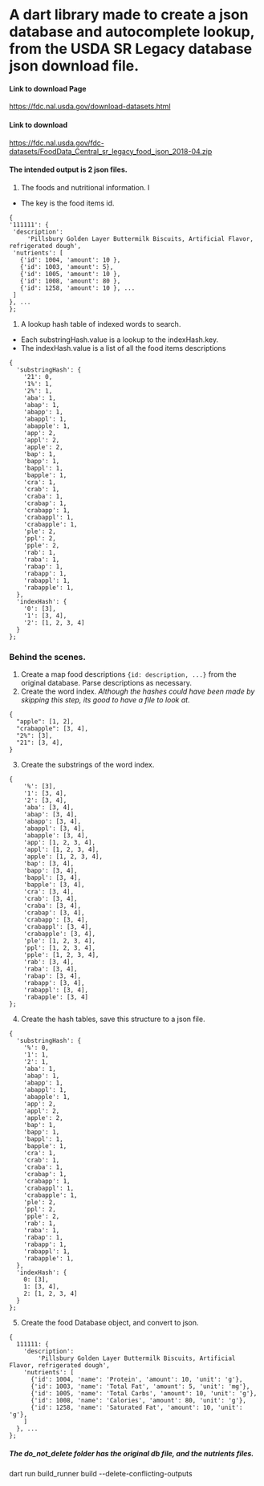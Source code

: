 <!-- TODO: Don't Include 0 amount nutrients -->

# A dart library made to create a json database and autocomplete lookup, from the USDA SR Legacy database json download file.

#### Link to download Page
https://fdc.nal.usda.gov/download-datasets.html

#### Link to download
https://fdc.nal.usda.gov/fdc-datasets/FoodData_Central_sr_legacy_food_json_2018-04.zip



#### The intended output is 2 json files.
1.  The foods and nutritional information. I
   - The key is the food items id.
   ```
{
  '111111': {
    'description':
        'Pillsbury Golden Layer Buttermilk Biscuits, Artificial Flavor, refrigerated dough',
    'nutrients': [
      {'id': 1004, 'amount': 10 },
      {'id': 1003, 'amount': 5},
      {'id': 1005, 'amount': 10 },
      {'id': 1008, 'amount': 80 },
      {'id': 1258, 'amount': 10 }, ...
    ]
  }, ...
};
```
1.  A lookup hash table of indexed words to search.
  - Each substringHash.value is a lookup to the indexHash.key.
  - The indexHash.value is a list of all the food items descriptions
<!-- CSpell: disable -->
```
{
  'substringHash': {
    '21': 0,
    '1%': 1,
    '2%': 1,
    'aba': 1,
    'abap': 1,
    'abapp': 1,
    'abappl': 1,
    'abapple': 1,
    'app': 2,
    'appl': 2,
    'apple': 2,
    'bap': 1,
    'bapp': 1,
    'bappl': 1,
    'bapple': 1,
    'cra': 1,
    'crab': 1,
    'craba': 1,
    'crabap': 1,
    'crabapp': 1,
    'crabappl': 1,
    'crabapple': 1,
    'ple': 2,
    'ppl': 2,
    'pple': 2,
    'rab': 1,
    'raba': 1,
    'rabap': 1,
    'rabapp': 1,
    'rabappl': 1,
    'rabapple': 1,
  },
  'indexHash': {
    '0': [3],
    '1': [3, 4],
    '2': [1, 2, 3, 4]
  }
};
```
<!-- CSpell: enable -->


### Behind the scenes.


1. Create a map food descriptions `{id: description, ...}` from the original database.  Parse descriptions as necessary.
2. Create the word index. *Although the hashes could have been made by skipping this step, its good to have a file to look at.*
```
{
  "apple": [1, 2],
  "crabapple": [3, 4],
  "2%": [3],
  "21": [3, 4],
}

```
<!-- CSpell: disable -->
3. Create the substrings of the word index.
```
{
    '%': [3],
    '1': [3, 4],
    '2': [3, 4],
    'aba': [3, 4],
    'abap': [3, 4],
    'abapp': [3, 4],
    'abappl': [3, 4],
    'abapple': [3, 4],
    'app': [1, 2, 3, 4],
    'appl': [1, 2, 3, 4],
    'apple': [1, 2, 3, 4],
    'bap': [3, 4],
    'bapp': [3, 4],
    'bappl': [3, 4],
    'bapple': [3, 4],
    'cra': [3, 4],
    'crab': [3, 4],
    'craba': [3, 4],
    'crabap': [3, 4],
    'crabapp': [3, 4],
    'crabappl': [3, 4],
    'crabapple': [3, 4],
    'ple': [1, 2, 3, 4],
    'ppl': [1, 2, 3, 4],
    'pple': [1, 2, 3, 4],
    'rab': [3, 4],
    'raba': [3, 4],
    'rabap': [3, 4],
    'rabapp': [3, 4],
    'rabappl': [3, 4],
    'rabapple': [3, 4]
};
```
4. Create the hash tables, save this structure to a json file.
```
{
  'substringHash': {
    '%': 0,
    '1': 1,
    '2': 1,
    'aba': 1,
    'abap': 1,
    'abapp': 1,
    'abappl': 1,
    'abapple': 1,
    'app': 2,
    'appl': 2,
    'apple': 2,
    'bap': 1,
    'bapp': 1,
    'bappl': 1,
    'bapple': 1,
    'cra': 1,
    'crab': 1,
    'craba': 1,
    'crabap': 1,
    'crabapp': 1,
    'crabappl': 1,
    'crabapple': 1,
    'ple': 2,
    'ppl': 2,
    'pple': 2,
    'rab': 1,
    'raba': 1,
    'rabap': 1,
    'rabapp': 1,
    'rabappl': 1,
    'rabapple': 1,
  },
  'indexHash': {
    0: [3],
    1: [3, 4],
    2: [1, 2, 3, 4]
  }
};
```
<!-- CSpell: enable -->

5.  Create the food Database object, and convert to json.
```
{
  111111: {
    'description':
        'Pillsbury Golden Layer Buttermilk Biscuits, Artificial Flavor, refrigerated dough',
    'nutrients': [
      {'id': 1004, 'name': 'Protein', 'amount': 10, 'unit': 'g'},
      {'id': 1003, 'name': 'Total Fat', 'amount': 5, 'unit': 'mg'},
      {'id': 1005, 'name': 'Total Carbs', 'amount': 10, 'unit': 'g'},
      {'id': 1008, 'name': 'Calories', 'amount': 80, 'unit': 'g'},
      {'id': 1258, 'name': 'Saturated Fat', 'amount': 10, 'unit': 'g'},
    ]
  }, ...
};
```

##### The do_not_delete folder has the original db file, and the nutrients files.



dart run build_runner build --delete-conflicting-outputs
